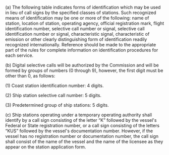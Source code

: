 (a) The following table indicates forms of identification which may be used in lieu of call signs by the specified classes of stations. Such recognized means of identification may be one or more of the following: name of station, location of station, operating agency, official registration mark, flight identification number, selective call number or signal, selective call identification number or signal, characteristic signal, characteristic of emission or other clearly distinguishing form of identification readily recognized internationally. Reference should be made to the appropriate part of the rules for complete information on identification procedures for each service.

(b) Digital selective calls will be authorized by the Commission and will be formed by groups of numbers (0 through 9), however, the first digit must be other than 0, as follows:

(1) Coast station identification number: 4 digits.

(2) Ship station selective call number: 5 digits.

(3) Predetermined group of ship stations: 5 digits.

(c) Ship stations operating under a temporary operating authority shall identify by a call sign consisting of the letter “K” followed by the vessel's Federal or State registration number, or a call sign consisting of the letters “KUS” followed by the vessel's documentation number. However, if the vessel has no registration number or documentation number, the call sign shall consist of the name of the vessel and the name of the licensee as they appear on the station application form.

